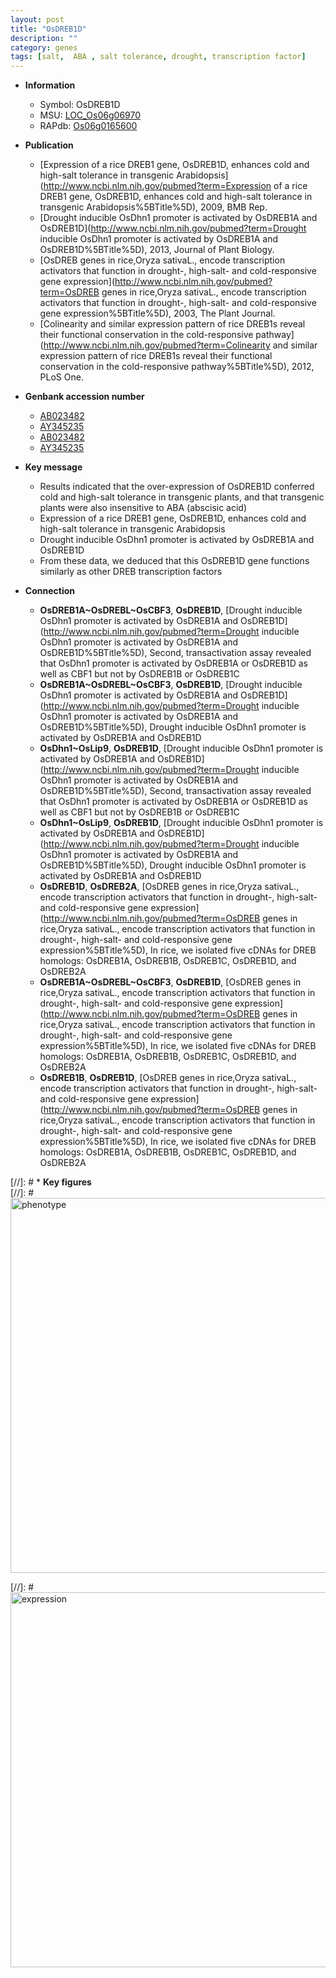 ```yaml
---
layout: post
title: "OsDREB1D"
description: ""
category: genes
tags: [salt,  ABA , salt tolerance, drought, transcription factor]
---
```


* **Information**  
    + Symbol: OsDREB1D  
    + MSU: [LOC_Os06g06970](http://rice.plantbiology.msu.edu/cgi-bin/ORF_infopage.cgi?orf=LOC_Os06g06970)  
    + RAPdb: [Os06g0165600](http://rapdb.dna.affrc.go.jp/viewer/gbrowse_details/irgsp1?name=Os06g0165600)  

* **Publication**  
    + [Expression of a rice DREB1 gene, OsDREB1D, enhances cold and high-salt tolerance in transgenic Arabidopsis](http://www.ncbi.nlm.nih.gov/pubmed?term=Expression of a rice DREB1 gene, OsDREB1D, enhances cold and high-salt tolerance in transgenic Arabidopsis%5BTitle%5D), 2009, BMB Rep.
    + [Drought inducible OsDhn1 promoter is activated by OsDREB1A and OsDREB1D](http://www.ncbi.nlm.nih.gov/pubmed?term=Drought inducible OsDhn1 promoter is activated by OsDREB1A and OsDREB1D%5BTitle%5D), 2013, Journal of Plant Biology.
    + [OsDREB genes in rice,Oryza sativaL., encode transcription activators that function in drought-, high-salt- and cold-responsive gene expression](http://www.ncbi.nlm.nih.gov/pubmed?term=OsDREB genes in rice,Oryza sativaL., encode transcription activators that function in drought-, high-salt- and cold-responsive gene expression%5BTitle%5D), 2003, The Plant Journal.
    + [Colinearity and similar expression pattern of rice DREB1s reveal their functional conservation in the cold-responsive pathway](http://www.ncbi.nlm.nih.gov/pubmed?term=Colinearity and similar expression pattern of rice DREB1s reveal their functional conservation in the cold-responsive pathway%5BTitle%5D), 2012, PLoS One.

* **Genbank accession number**  
    + [AB023482](http://www.ncbi.nlm.nih.gov/nuccore/AB023482)
    + [AY345235](http://www.ncbi.nlm.nih.gov/nuccore/AY345235)
    + [AB023482](http://www.ncbi.nlm.nih.gov/nuccore/AB023482)
    + [AY345235](http://www.ncbi.nlm.nih.gov/nuccore/AY345235)

* **Key message**  
    + Results indicated that the over-expression of OsDREB1D conferred cold and high-salt tolerance in transgenic plants, and that transgenic plants were also insensitive to ABA (abscisic acid)
    + Expression of a rice DREB1 gene, OsDREB1D, enhances cold and high-salt tolerance in transgenic Arabidopsis
    + Drought inducible OsDhn1 promoter is activated by OsDREB1A and OsDREB1D
    + From these data, we deduced that this OsDREB1D gene functions similarly as other DREB transcription factors

* **Connection**  
    + __OsDREB1A~OsDREBL~OsCBF3__, __OsDREB1D__, [Drought inducible OsDhn1 promoter is activated by OsDREB1A and OsDREB1D](http://www.ncbi.nlm.nih.gov/pubmed?term=Drought inducible OsDhn1 promoter is activated by OsDREB1A and OsDREB1D%5BTitle%5D), Second, transactivation assay revealed that OsDhn1 promoter is activated by OsDREB1A or OsDREB1D as well as CBF1 but not by OsDREB1B or OsDREB1C
    + __OsDREB1A~OsDREBL~OsCBF3__, __OsDREB1D__, [Drought inducible OsDhn1 promoter is activated by OsDREB1A and OsDREB1D](http://www.ncbi.nlm.nih.gov/pubmed?term=Drought inducible OsDhn1 promoter is activated by OsDREB1A and OsDREB1D%5BTitle%5D), Drought inducible OsDhn1 promoter is activated by OsDREB1A and OsDREB1D
    + __OsDhn1~OsLip9__, __OsDREB1D__, [Drought inducible OsDhn1 promoter is activated by OsDREB1A and OsDREB1D](http://www.ncbi.nlm.nih.gov/pubmed?term=Drought inducible OsDhn1 promoter is activated by OsDREB1A and OsDREB1D%5BTitle%5D), Second, transactivation assay revealed that OsDhn1 promoter is activated by OsDREB1A or OsDREB1D as well as CBF1 but not by OsDREB1B or OsDREB1C
    + __OsDhn1~OsLip9__, __OsDREB1D__, [Drought inducible OsDhn1 promoter is activated by OsDREB1A and OsDREB1D](http://www.ncbi.nlm.nih.gov/pubmed?term=Drought inducible OsDhn1 promoter is activated by OsDREB1A and OsDREB1D%5BTitle%5D), Drought inducible OsDhn1 promoter is activated by OsDREB1A and OsDREB1D
    + __OsDREB1D__, __OsDREB2A__, [OsDREB genes in rice,Oryza sativaL., encode transcription activators that function in drought-, high-salt- and cold-responsive gene expression](http://www.ncbi.nlm.nih.gov/pubmed?term=OsDREB genes in rice,Oryza sativaL., encode transcription activators that function in drought-, high-salt- and cold-responsive gene expression%5BTitle%5D), In rice, we isolated five cDNAs for DREB homologs: OsDREB1A, OsDREB1B, OsDREB1C, OsDREB1D, and OsDREB2A
    + __OsDREB1A~OsDREBL~OsCBF3__, __OsDREB1D__, [OsDREB genes in rice,Oryza sativaL., encode transcription activators that function in drought-, high-salt- and cold-responsive gene expression](http://www.ncbi.nlm.nih.gov/pubmed?term=OsDREB genes in rice,Oryza sativaL., encode transcription activators that function in drought-, high-salt- and cold-responsive gene expression%5BTitle%5D), In rice, we isolated five cDNAs for DREB homologs: OsDREB1A, OsDREB1B, OsDREB1C, OsDREB1D, and OsDREB2A
    + __OsDREB1B__, __OsDREB1D__, [OsDREB genes in rice,Oryza sativaL., encode transcription activators that function in drought-, high-salt- and cold-responsive gene expression](http://www.ncbi.nlm.nih.gov/pubmed?term=OsDREB genes in rice,Oryza sativaL., encode transcription activators that function in drought-, high-salt- and cold-responsive gene expression%5BTitle%5D), In rice, we isolated five cDNAs for DREB homologs: OsDREB1A, OsDREB1B, OsDREB1C, OsDREB1D, and OsDREB2A

[//]: # * **Key figures**  
[//]: # <img src="http://funRiceGenes.github.io/images/OsDREB1D.pheno.png" alt="phenotype"  style="width: 600px;"/>

[//]: # <img src="http://funRiceGenes.github.io/images/OsDREB1D.exp.png" alt="expression"  style="width: 600px;"/>


